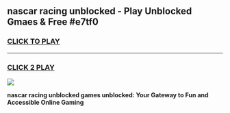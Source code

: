 
## nascar racing unblocked - Play Unblocked Gmaes & Free #e7tf0
<h3>
<a href="https://news.freeplayer.one?title=nascar_racing_unblocked&ref=27F">CLICK TO PLAY</a></h3>
<hr>

<h3>
<a href="https://news.freeplayer.one?title=nascar_racing_unblocked&ref=27F">CLICK 2 PLAY</a>
  
</h3>

<a href="https://news.freeplayer.one?title=nascar_racing_unblocked&ref=27F/"><img src="https://clearcache.store/games.png"></a>


**nascar racing unblocked games unblocked: Your Gateway to Fun and Accessible Online Gaming**
